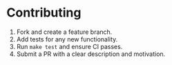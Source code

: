 # Contributing
1. Fork and create a feature branch.
2. Add tests for any new functionality.
3. Run `make test` and ensure CI passes.
4. Submit a PR with a clear description and motivation.
